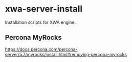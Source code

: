# xwa-server-install
Installation scripts for XWA engine.

## Percona MyRocks

https://docs.percona.com/percona-server/5.7/myrocks/install.html#removing-percona-myrocks
